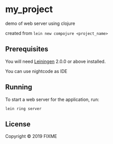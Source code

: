# my_project

demo of web server using clojure

created from `lein new compojure <project_name>`

## Prerequisites

You will need [Leiningen][] 2.0.0 or above installed.

[leiningen]: https://github.com/technomancy/leiningen

You can use nightcode as IDE

## Running

To start a web server for the application, run:

    lein ring server

## License

Copyright © 2019 FIXME
